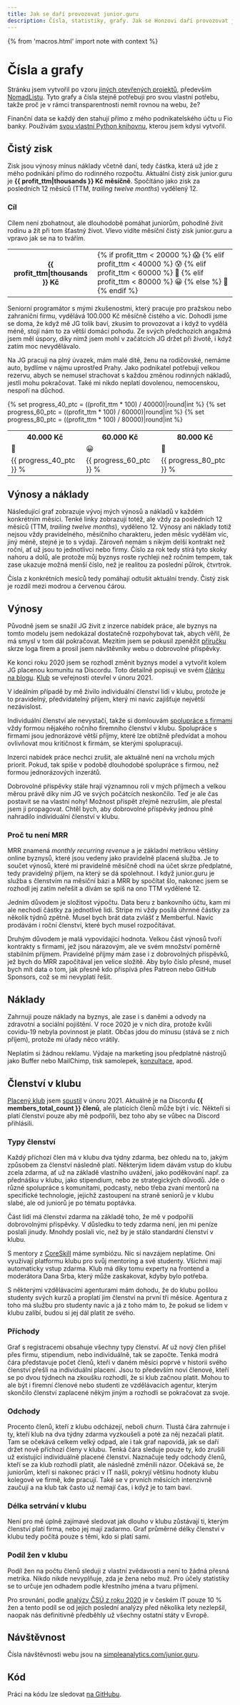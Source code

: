 ```yaml
---
title: Jak se daří provozovat junior.guru
description: Čísla, statistiky, grafy. Jak se Honzovi daří provozovat junior.guru?
---
```


{% from 'macros.html' import note with context %}

# Čísla a grafy

Stránku jsem vytvořil po vzoru [jiných otevřených projektů](https://openstartuplist.com/), především [NomadListu](https://nomadlist.com/open). Tyto grafy a čísla stejně potřebuji pro svou vlastní potřebu, takže proč je v rámci transparentnosti nemít rovnou na webu, že?

Finanční data se každý den stahují přímo z mého podnikatelského účtu u Fio banky. Používám [svou vlastní Python knihovnu](https://pypi.org/project/fiobank/), kterou jsem kdysi vytvořil.

## Čistý zisk

Zisk jsou výnosy mínus náklady včetně daní, tedy částka, která už jde z mého podnikání přímo do rodinného rozpočtu. Aktuální čistý zisk junior.guru je **{{ profit_ttm|thousands }} Kč měsíčně**. Spočítáno jako zisk za posledních 12 měsíců (TTM, _trailing twelve months_) vydělený 12.

<div class="chart-scroll"><div class="chart-container"><canvas
    class="chart" width="400" height="200"
    data-chart-type="line"
    data-chart="{{ {
        'labels': charts_business_labels,
        'datasets': [
            {
                'label': 'zisk',
                'data': charts_profit,
                'borderColor': '#1755d1',
                'borderWidth': 2,
            },
            {
                'label': 'zisk TTM/12',
                'data': charts_profit_ttm,
                'borderColor': '#1755d1',
                'borderWidth': 1,
            }
        ]
    }|tojson|forceescape }}"
    data-chart-options="{{ {
        'interaction': {'mode': 'index'},
        'plugins': {'annotation': charts_business_annotations},
    }|tojson|forceescape }}"></canvas></div></div>

### Cíl

Cílem není zbohatnout, ale dlouhodobě pomáhat juniorům, pohodlně živit rodinu a žít při tom šťastný život. Vlevo vidíte měsíční čistý zisk junior.guru a vpravo jak se na to tvářím.

<table class="table table-mood">
    <tr>
        <th>{{ profit_ttm|thousands }} Kč</th>
        <td>
            {% if profit_ttm < 20000 %}
                😱
            {% elif profit_ttm < 40000 %}
                😰
            {% elif profit_ttm < 60000 %}
                🤨
            {% elif profit_ttm < 80000 %}
                😀
            {% else %}
                🤩
            {% endif %}
        </td>
    </tr>
</table>

Seniorní programátor s mými zkušenostmi, který pracuje pro pražskou nebo zahraniční firmu, vydělává 100.000 Kč měsíčně čistého a víc. Dohodli jsme se doma, že když mě JG tolik baví, zkusím to provozovat a i když to vydělá méně, stojí nám to za větší domácí pohodu. Ze svých předchozích angažmá jsem měl úspory, díky nimž jsem mohl v začátcích JG držet při životě, i když zatím moc nevydělávalo.

Na JG pracuji na plný úvazek, mám malé dítě, ženu na rodičovské, nemáme auto, bydlíme v nájmu uprostřed Prahy. Jako podnikatel potřebuji velkou rezervu, abych se nemusel strachovat s každou změnou rodinných nákladů, jestli mohu pokračovat. Také mi nikdo neplatí dovolenou, nemocenskou, nespoří na důchod.

<table class="table table-goals">
    {% set progress_40_ptc = ((profit_ttm * 100) / 40000)|round|int %}
    {% set progress_60_ptc = ((profit_ttm * 100) / 60000)|round|int %}
    {% set progress_80_ptc = ((profit_ttm * 100) / 80000)|round|int %}
    <tr>
        <th class="goal{% if progress_40_ptc >= 100 %} goal-reached{% endif %}">40.000 Kč</th>
        <th class="goal{% if progress_60_ptc >= 100 %} goal-reached{% endif %}">60.000 Kč</th>
        <th class="goal{% if progress_80_ptc >= 100 %} goal-reached{% endif %}">80.000 Kč</th>
    </tr>
    <tr>
        <td class="goal{% if progress_40_ptc >= 100 %} goal-reached{% endif %}">🤨</td>
        <td class="goal{% if progress_60_ptc >= 100 %} goal-reached{% endif %}">😀</td>
        <td class="goal{% if progress_80_ptc >= 100 %} goal-reached{% endif %}">🤩</td>
    </tr>
    <tr>
        <td class="goal{% if progress_40_ptc >= 100 %} goal-reached{% endif %}">
            <div class="progress">
                <div class="progress-bar" style="width: {{ progress_40_ptc }}%">{{ progress_40_ptc }} %</div>
            </div>
        </td>
        <td class="goal{% if progress_60_ptc >= 100 %} goal-reached{% endif %}">
            <div class="progress">
                <div class="progress-bar" style="width: {{ progress_60_ptc }}%">{{ progress_60_ptc }} %</div>
            </div>
        </td>
        <td class="goal{% if progress_80_ptc >= 100 %} goal-reached{% endif %}">
            <div class="progress">
                <div class="progress-bar" style="width: {{ progress_80_ptc }}%">{{ progress_80_ptc }} %</div>
            </div>
        </td>
    </tr>
</table>

## Výnosy a náklady

Následující graf zobrazuje vývoj mých výnosů a nákladů v každém konkrétním měsíci. Tenké linky zobrazují totéž, ale vždy za posledních 12 měsíců (TTM, _trailing twelve months_), vyděleno 12. Výnosy ani náklady totiž nejsou vždy pravidelného, měsíčního charakteru, jeden měsíc vydělám víc, jiný méně, stejné je to s výdaji. Zároveň nemám s nikým delší kontrakt než roční, ať už jsou to jednotlivci nebo firmy. Číslo za rok tedy stírá tyto skoky nahoru a dolů, ale protože můj byznys roste rychleji než ročním tempem, tak zase ukazuje možná menší číslo, než je realitou za poslední půlrok, čtvrtrok.

Čísla z konkrétních mesíců tedy pomáhají odtušit aktuální trendy. Čistý zisk je rozdíl mezi modrou a červenou čárou.

<div class="chart-scroll"><div class="chart-container"><canvas
    class="chart" width="400" height="200"
    data-chart-type="line"
    data-chart="{{ {
        'labels': charts_business_labels,
        'datasets': [
            {
                'label': 'výnosy',
                'data': charts_revenue,
                'borderColor': '#1755d1',
                'borderWidth': 2,
            },
            {
                'label': 'výnosy TTM/12',
                'data': charts_revenue_ttm,
                'borderColor': '#1755d1',
                'borderWidth': 1,
            },
            {
                'label': 'náklady',
                'data': charts_cost,
                'borderColor': '#dc3545',
                'borderWidth': 2,
            },
            {
                'label': 'náklady TTM/12',
                'data': charts_cost_ttm,
                'borderColor': '#dc3545',
                'borderWidth': 1,
            },
        ]
    }|tojson|forceescape }}"
    data-chart-options="{{ {
        'interaction': {'mode': 'index'},
        'plugins': {'annotation': charts_business_annotations},
    }|tojson|forceescape }}"></canvas></div></div>

## Výnosy

Původně jsem se snažil JG živit z inzerce nabídek práce, ale byznys na tomto modelu jsem nedokázal dostatečně rozpohybovat tak, abych věřil, že má smysl v tom dál pokračovat. Mezitím jsem se pokusil zpeněžit [příručku](handbook/index.md) skrze loga firem a prosil jsem návštěvníky webu o dobrovolné příspěvky.

Ke konci roku 2020 jsem se rozhodl změnit byznys model a vytvořit kolem JG placenou komunitu na Discordu. Toto detailně popisuji ve svém [článku na blogu](https://honzajavorek.cz/blog/spoustim-klub/). [Klub](club.md) se veřejnosti otevřel v únoru 2021.

V ideálním případě by mě živilo individuální členství lidí v klubu, protože je to pravidelný, předvídatelný příjem, který mi navíc zajišťuje největší nezávislost.

Individuální členství ale nevystačí, takže si domlouvám [spolupráce s firmami](pricing.md) vždy formou nějakého ročního firemního členství v klubu. Spolupráce s firmami jsou jednorázové větší příjmy, které lze obtížně předvídat a mohou ovlivňovat mou kritičnost k firmám, se kterými spolupracuji.

Inzerci nabídek práce nechci zrušit, ale aktuálně není na vrcholu mých priorit. Pokud, tak spíše v podobě dlouhodobé spolupráce s firmou, než formou jednorázových inzerátů.

Dobrovolné příspěvky stále hrají významnou roli v mých příjmech a velkou měrou právě díky nim JG ve svých počátcích neskončilo. Teď je ale čas postavit se na vlastní nohy! Možnost přispět zřejmě nezruším, ale přestal jsem ji propagovat. Chtěl bych, aby dobrovolné příspěvky jednou plně nahradilo individuální členství v klubu.

<div class="chart-scroll"><div class="chart-container"><canvas
    class="chart" width="400" height="200"
    data-chart-type="bar"
    data-chart="{{ {
        'labels': charts_business_labels,
        'datasets': [
            {
                'label': 'dobrovolné příspěvky',
                'data': charts_revenue_breakdown.pop('donations'),
                'backgroundColor': '#02CABB',
            },
            {
                'label': 'individuální členství',
                'data': charts_revenue_breakdown.pop('memberships'),
                'backgroundColor': '#1755d1',
            },
            {
                'label': 'spolupráce s firmami',
                'data': charts_revenue_breakdown.pop('partnerships'),
                'backgroundColor': '#638CDD',
            },
            {
                'label': 'inzerce nabídek práce',
                'data': charts_revenue_breakdown.pop('jobs'),
                'backgroundColor': '#421BD4',
            },
        ],
    }|tojson|forceescape }}"
    {{ charts_revenue_breakdown.keys()|list|assert_empty }}
    data-chart-options="{{ {
        'interaction': {'mode': 'index'},
        'scales': {'x': {'stacked': True}, 'y': {'stacked': True}},
        'plugins': {'annotation': charts_business_annotations},
    }|tojson|forceescape }}"></canvas></div></div>

### Proč tu není MRR

MRR znamená _monthly recurring revenue_ a je základní metrikou většiny online byznysů, které jsou vedeny jako pravidelně placená služba. Je to součet výnosů, které mi pravidelně měsíčně chodí na účet skrze předplatné, tedy pravidelný příjem, na který se dá spolehnout. I když junior.guru je služba s členstvím na měsíční bázi a MRR by spočítat šlo, nakonec jsem se rozhodl jej zatím neřešit a dívám se spíš na ono TTM vydělené 12.

Jedním důvodem je složitost výpočtu. Data beru z bankovního účtu, kam mi ale nechodí částky za jednotlivé lidi. Stripe mi vždy posílá úhrnné částky za několik týdnů zpětně. Musel bych brát data zvlášť z Memberful. Navíc prodávám i roční členství, které bych musel rozpočítávat.

Druhým důvodem je malá vypovídající hodnota. Velkou část výnosů tvoří kontrakty s firmami, jež jsou nárazovým, ale ve svém množství poměrně stabilním příjmem. Pravidelné příjmy mám zase i z dobrovolných příspěvků, jež bych do MRR započítával jen velice složitě. Aby bylo číslo přesné, musel bych mít data o tom, jak přesně kdo přispívá přes Patreon nebo GitHub Sponsors, což se mi nevyplatí řešit.

## Náklady

Zahrnuji pouze náklady na byznys, ale zase i s daněmi a odvody na zdravotní a sociální pojištění. V roce 2020 je v nich díra, protože kvůli covidu-19 nebyla povinnost je platit. Občas jdou do mínusu (stává se z nich příjem), protože mi úřady něco vrátily.

Neplatím si žádnou reklamu. Výdaje na marketing jsou předplatné nástrojů jako Buffer nebo MailChimp, tisk samolepek, [konzultace](http://janadolejsova.cz/), apod.

<div class="chart-scroll"><div class="chart-container"><canvas
    class="chart" width="400" height="200"
    data-chart-type="bar"
    data-chart="{{ {
        'labels': charts_business_labels,
        'datasets': [
            {
                'label': 'daně a pojištění',
                'data': charts_cost_breakdown.pop('tax'),
                'backgroundColor': '#ddd',
            },
            {
                'label': 'memberful.com',
                'data': charts_cost_breakdown.pop('memberful'),
                'backgroundColor': '#EF704F',
            },
            {
                'label': 'různé',
                'data': charts_cost_breakdown.pop('miscellaneous'),
                'backgroundColor': '#dc3545',
            },
            {
                'label': 'právnička',
                'data': charts_cost_breakdown.pop('lawyer'),
                'backgroundColor': '#801515',
            },
            {
                'label': 'účetnictví, fakturoid.cz',
                'data': charts_cost_breakdown.pop('accounting'),
                'backgroundColor': '#a9a9a9',
            },
            {
                'label': 'marketing',
                'data': charts_cost_breakdown.pop('marketing'),
                'backgroundColor': '#DAA520',
            },
            {
                'label': 'discord.com',
                'data': charts_cost_breakdown.pop('discord'),
                'backgroundColor': '#343434',
            },
        ],
    }|tojson|forceescape }}"
    {{ charts_cost_breakdown.keys()|list|assert_empty }}
    data-chart-options="{{ {
        'interaction': {'mode': 'index'},
        'scales': {'x': {'stacked': True}, 'y': {'stacked': True}},
        'plugins': {'annotation': charts_business_annotations},
    }|tojson|forceescape }}"></canvas></div></div>

## Členství v klubu

[Placený klub](https://junior.guru/club/) jsem [spustil](https://honzajavorek.cz/blog/spoustim-klub/) v únoru 2021. Aktuálně je na Discordu **{{ members_total_count }} členů**, ale platících členů může být i víc. Někteří si platí členství pouze aby mě podpořili, bez toho aby se vůbec na Discord přihlásili.

<div class="chart-scroll"><div class="chart-container"><canvas
    class="chart" width="400" height="200"
    data-chart-type="line"
    data-chart="{{ {
        'labels': charts_club_labels,
        'datasets': [
            {
                'label': 'počet všech členů',
                'data': charts_subscriptions,
                'borderColor': '#1755d1',
                'borderWidth': 2,
            },
            {
                'label': 'počet individuálně platících členů',
                'data': charts_individuals,
                'borderColor': '#1755d1',
                'borderWidth': 1,
            },
            {
                'label': 'počet členek',
                'data': charts_women,
                'borderColor': '#dc3545',
                'borderWidth': 1,
            },
        ],
    }|tojson|forceescape }}"
    data-chart-options="{{ {
        'interaction': {'mode': 'index'},
        'scales': {'y': {'beginAtZero': true}},
        'plugins': {'annotation': charts_club_annotations},
    }|tojson|forceescape }}"></canvas></div></div>

### Typy členství

Každý příchozí člen má v klubu dva týdny zdarma, bez ohledu na to, jakým způsobem za členství následně platí. Některým lidem dávám vstup do klubu zcela zdarma, ať už na základě vlastního uvážení, jako poděkování např. za přednášku v klubu, jako stipendium, nebo ze strategických důvodů. Jde o různé spolupráce s komunitami, podcasty, nebo třeba zvaní mentorů na specifické technologie, jejichž zastoupení na straně seniorů je v klubu slabé, ale od juniorů je po tématu poptávka.

Část lidí má členství zdarma na základě toho, že mě v podpořili dobrovolnými příspěvky. V důsledku to tedy zdarma není, jen mi peníze poslali jinudy. Mnohdy poslali víc, než by je stálo standardní členství v klubu.

S mentory z [CoreSkill](https://coreskill.tech/) máme symbiózu. Nic si navzájem neplatíme. Oni využívají platformu klubu pro svůj mentoring a své studenty. Všichni mají automaticky vstup zdarma. Klub má díky tomu experty na frontend a moderátora Dana Srba, který může zaskakovat, kdyby bylo potřeba.

S některými vzdělávacími agenturami mám dohodu, že do klubu pošlou studenty svých kurzů a proplatí jim členství na první tři měsíce. Agentura z toho má službu pro studenty navíc a já z toho mám to, že pokud se lidem v klubu zalíbí, budou si jej dál platit ze svého.

<div class="chart-scroll"><div class="chart-container"><canvas
    class="chart" width="400" height="200"
    data-chart-type="bar"
    data-chart="{{ {
        'labels': charts_club_labels,
        'datasets': [
            {
                'label': 'symbióza s CoreSkill',
                'data': charts_subscriptions_breakdown.pop('coreskill'),
                'backgroundColor': '#343434',
            },
            {
                'label': 'neplatí členství',
                'data': charts_subscriptions_breakdown.pop('free'),
                'backgroundColor': '#ddd',
            },
            {
                'label': 'dva týdny zdarma',
                'data': charts_subscriptions_breakdown.pop('trial'),
                'backgroundColor': '#a9a9a9',
            },
            {
                'label': 'mají stipendium',
                'data': charts_subscriptions_breakdown.pop('finaid'),
                'backgroundColor': '#02CABB',
            },
            {
                'label': 'členství si platí sami',
                'data': charts_subscriptions_breakdown.pop('individuals'),
                'backgroundColor': '#1755d1',
            },
            {
                'label': 'členství platí firma',
                'data': charts_subscriptions_breakdown.pop('company'),
                'backgroundColor': '#638CDD',
            },
            {
                'label': 'členství platí vzdělávací agentura',
                'data': charts_subscriptions_breakdown.pop('students'),
                'backgroundColor': '#083284',
            },
        ],
    }|tojson|forceescape }}"
    {{ charts_subscriptions_breakdown.keys()|list|assert_empty }}
    data-chart-options="{{ {
        'interaction': {'mode': 'index'},
        'scales': {'x': {'stacked': True}, 'y': {'stacked': True}},
        'plugins': {'annotation': charts_club_annotations},
    }|tojson|forceescape }}"></canvas></div></div>

### Příchody

Graf s registracemi obsahuje všechny typy členství. Ať už nový člen přišel přes firmu, stipendium, nebo individuálně, tak se započte. Tenká modrá čára představuje počet členů, kteří v daném měsíci poprvé v historii svého členství přešli na individuální placení. Jsou to především noví členové, kteří se po dvou týdnech na zkoušku rozhodli, že si klub začnou platit. Mohou to ale být i firemní členové nebo studenti ze vzdělávacích agentur, kterým skončilo členství zaplacené někým jiným a rozhodli se pokračovat za svoje.

<div class="chart-scroll"><div class="chart-container"><canvas
    class="chart" width="400" height="200"
    data-chart-type="line"
    data-chart="{{ {
        'labels': charts_club_trend_labels,
        'datasets': [
            {
                'label': 'všechny nové registrace',
                'data': charts_signups,
                'borderColor': '#1755d1',
                'borderWidth': 2,
            },
            {
                'label': 'nová individuálně placená členství',
                'data': charts_individuals_signups,
                'borderColor': '#1755d1',
                'borderWidth': 1,
            },
        ]
    }|tojson|forceescape }}"
    data-chart-options="{{ {
        'interaction': {'mode': 'index'},
        'scales': {'y': {'beginAtZero': true}},
        'plugins': {'annotation': charts_club_annotations},
    }|tojson|forceescape }}"></canvas></div></div>

### Odchody

Procento členů, kteří z klubu odcházejí, neboli _churn_. Tlustá čára zahrnuje i ty, kteří klub na dva týdny zdarma vyzkoušeli a poté za něj nezačali platit. Tam se očekává celkem velký odpad, ale i tak graf napovídá, jak se daří držet nově příchozí členy v klubu. Tenká čára sleduje pouze ty, kdo zrušili už existující individuálně placené členství. Naznačuje tedy odchody členů, kteří se za klub rozhodli platit, ale následně změnili názor. Očekává se, že juniorům, kteří si nakonec práci v IT našli, pokryjí většinu hodnoty klubu kolegové ve firmě, kde pracují. Také se v prvních měsících intenzivně zaučují a na klub tak často už nemají čas, i když je to tam baví.

<div class="chart-scroll"><div class="chart-container"><canvas
    class="chart" width="400" height="200"
    data-chart-type="line"
    data-chart="{{ {
        'labels': charts_club_trend_labels,
        'datasets': [
            {
                'label': '% úbytku členů',
                'data': charts_churn_ptc,
                'borderColor': '#dc3545',
                'borderWidth': 2,
            },
            {
                'label': '% úbytku individuálně platících členů',
                'data': charts_individuals_churn_ptc,
                'borderColor': '#dc3545',
                'borderWidth': 1,
            },
        ]
    }|tojson|forceescape }}"
    data-chart-options="{{ {
        'interaction': {'mode': 'index'},
        'scales': {'y': {'beginAtZero': true}},
        'plugins': {'annotation': charts_club_annotations},
    }|tojson|forceescape }}"></canvas></div></div>

### Délka setrvání v klubu

Není pro mě úplně zajímavé sledovat jak dlouho v klubu zůstávají ti, kterým členství platí firma, nebo jej mají zadarmo. Graf průměrné délky členství v klubu tedy počítá pouze s těmi, kdo si platí sami.

<div class="chart-scroll"><div class="chart-container"><canvas
    class="chart" width="400" height="200"
    data-chart-type="line"
    data-chart="{{ {
        'labels': charts_club_labels,
        'datasets': [
            {
                'label': 'průměrná délka individuálně placeného členství v měsících',
                'data': charts_individuals_duration,
                'borderColor': '#1755d1',
                'borderWidth': 2,
            },
        ]
    }|tojson|forceescape }}"
    data-chart-options="{{ {
        'interaction': {'mode': 'index'},
        'scales': {'y': {'beginAtZero': true}},
        'plugins': {'annotation': charts_club_annotations},
    }|tojson|forceescape }}"></canvas></div></div>

### Podíl žen v klubu

Podíl žen na počtu členů sleduji z vlastní zvědavosti a není to žádná přesná metrika. Nikdo nikde nevyplňuje, zda je žena nebo muž. Pro účely statistiky se to určuje jen odhadem podle křestního jména a tvaru příjmení.

Pro srovnání, podle [analýzy ČSÚ z roku 2020](https://www.czso.cz/csu/czso/cri/lidske-zdroje-v-informacnich-technologiich-2020) je v českém IT pouze 10 % žen a tento podíl se od jejich poslední analýzy před několika lety nezlepšil, naopak nás definitivně předběhly už všechny ostatní státy v Evropě.

<div class="chart-scroll"><div class="chart-container"><canvas
    class="chart" width="400" height="200"
    data-chart-type="line"
    data-chart="{{ {
        'labels': charts_club_labels,
        'datasets': [
            {
                'label': '% žen v klubu',
                'data': charts_women_ptc,
                'borderColor': '#dc3545',
                'borderWidth': 2,
            },
        ]
    }|tojson|forceescape }}"
    data-chart-options="{{ {
        'interaction': {'mode': 'index'},
        'scales': {'y': {'min': 0, 'max': 100}},
        'plugins': {'annotation': charts_club_annotations},
    }|tojson|forceescape }}"></canvas></div></div>

## Návštěvnost

Čísla návštěvnosti webu jsou na [simpleanalytics.com/junior.guru](https://simpleanalytics.com/junior.guru).

## Kód

Práci na kódu lze sledovat [na GitHubu](https://github.com/honzajavorek/junior.guru/graphs/contributors).
